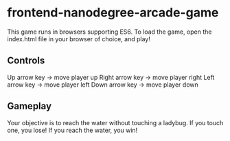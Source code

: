 frontend-nanodegree-arcade-game
===============================
This game runs in browsers supporting ES6. To load the game, open the index.html file in your browser of choice, and play!

Controls
--------
Up arrow key    -> move player up
Right arrow key -> move player right
Left arrow key  -> move player left
Down arrow key  -> move player down

Gameplay
-------
Your objective is to reach the water without touching a ladybug. If you touch one, you lose! If you reach the water, you win!


<!--OLD README--- I'm leaving this in because it's helpful to have the links

 Students should use this [rubric](https://review.udacity.com/#!/projects/2696458597/rubric) for self-checking their submission. Make sure the functions you write are **object-oriented** - either class functions (like Player and Enemy) or class prototype functions such as Enemy.prototype.checkCollisions, and that the keyword 'this' is used appropriately within your class and class prototype functions to refer to the object the function is called upon. Also be sure that the **readme.md** file is updated with your instructions on both how to 1. Run and 2. Play your arcade game.

For detailed instructions on how to get started, check out this [guide](https://docs.google.com/document/d/1v01aScPjSWCCWQLIpFqvg3-vXLH2e8_SZQKC8jNO0Dc/pub?embedded=true).

END OLD README -->
